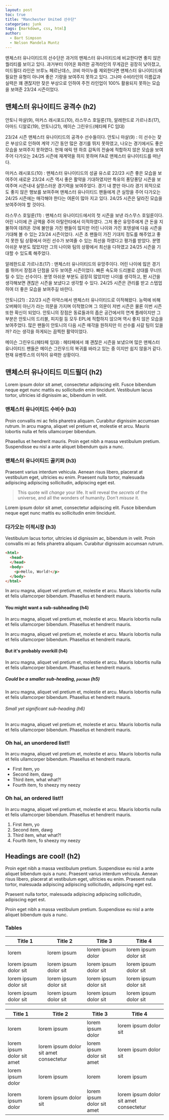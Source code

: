 ```yaml
---
layout: post
toc: true
title: "Manchester United 선수단"
categories: junk
tags: [markdown, css, html]
author:
  - Bart Simpson
  - Nelson Mandela Muntz
---
```


맨체스터 유나이티드의 선수단은 과거의 맨체스터 유나이티드에 비교한다면 좋지 않은 퀄리티를 보이고 있다.
과거부터 이어온 화려한 공격라인의 무게감은 굉장히 낮아졌고, 미드필더 라인은 브루노 페르난데스, 코비 마이누를 제외한다면 맨체스터 유나이티드에 필요한 유형이 아니며 좋은 기량을 보여주지 못하고 있다.
그나마 수비라인의 이름값과 실력은 꽤 괜찮지만 잦은 부상으로 인하여 주전 라인업이 100% 활용되지 못하는 모습을 보여준 23/24 시즌이었다.

## 맨체스터 유나이티드 공격수 (h2)

안토니 마샬(9), 마커스 래시포드(10), 라스무스 호일룬(11), 알레한드로 가르나초(17), 아마드 디알로(19), 안토니(21), 메이슨 그린우드(헤타페 FC 임대)

23/24 시즌 맨체스터 유나이티드의 공격수 선수들이다.
안토니 마샬(9) : 이 선수는 잦은 부상으로 인하여 계약 기간 동안 많은 경기를 뛰지 못하였고, 나오는 경기에서도 좋은 모습을 보여주지 못하였다. 현재 에릭 텐 하흐 감독의 전술에 적합하지 않은 모습을 보여주어 다가오는 24/25 시즌에 재계약을 하지 못하며 FA로 맨체스터 유나이티드를 떠난다.

마커스 래시포드(10) : 맨체스터 유나이티드의 성골 유스로 22/23 시즌 좋은 모습을 보여주어 새로운 23/24 시즌 역시 좋은 활약을 기대하였지만 특유의 퐁당퐁당 시즌을 보여주며 시즌내내 실망스러운 경기력을 보여주었다. 경기 내 뿐만 아니라 경기 외적으로도 좋지 않은 행보를 보여주며 맨체스터 유나이티드 팬들에게 큰 실망을 주어 다가오는 24/25 시즌에는 매각해야 한다는 여론이 많아 지고 있다.
24/25 시즌은 달라진 모습을 보여주어야 할 것이다.

라스무스 호일룬(11) : 맨체스터 유나이티드에서의 첫 시즌을 보낸 라스무스 호일룬이다. 어린 나이에 큰 금액을 주어 아탈란타에서 이적하였다. 그저 좋은 유망주에게 큰 돈을 지불하여 데려온 것에 불만을 가진 팬들이 많지만 어린 나이와 가진 포텐셜에 다음 시즌을 기대해 볼 수 있는 23/24 시즌이었다. 시즌 초 팬들이 가진 기대치 정도를 해주었고 좋지 못한 팀 상황에서 어린 선수가 보여줄 수 있는 최선을 하였다고 평가를 받았다. 분명 아쉬운 부분도 많았지만 그의 나이와 팀의 상황에서 최선을 다하였고 24/25 시즌을 기대할 수 있도록 해주었다.

알레한드로 가르나초(17) : 맨체스터 유나이티드의 유망주이다. 어린 나이에 많은 경기를 뛰어서 장점과 단점을 모두 보여준 시즌이었다. 빠른 속도와 드리블로 상대를 무너뜨릴 수 있는 선수이다. 분명 아쉬운 부분도 굉장히 많았지만 나이를 생각하고, 뛴 시간을 생각해보면 괜찮은 시즌을 보냈다고 생각할 수 있다.
24/25 시즌은 관리를 받고 스텝업하여 더 좋은 모습을 보여주길 바란다.

안토니(21) : 22/23 시즌 아약스에서 맨체스터 유나이티드로 이적해왔다. 능력에 비해 오버페이 아닌가 라는 의문을 가지며 이적했으며 그 의문이 저번 시즌은 물론 이번 시즌 또한 확신이 되었다. 안토니의 장점은 동료들과의 좁은 공간에서의 연계 플레이지만 그 부분은 안토니의 드리블, 피지컬 등 모두 EPL에 적합하지 않으며 역시 좋지 않은 모습을 보여주었다. 많은 팬들이 안토니의 다음 시즌 매각을 원하지만 이 선수를 사갈 팀이 있을까? 라는 생각을 하게되는 끔찍한 활약이었다.

메이슨 그린우드(헤타페 임대) : 헤타페에서 꽤 괜찮은 시즌을 보냈으며 많은 맨체스터 유나이티드 팬들은 메이슨 그린우드의 복귀를 바라고 있는 중 이지만 쉽지 않을거 같다. 현재 유벤투스의 이적이 유력한 상황이다.

## 맨체스터 유나이티드 미드필더 (h2)

Lorem ipsum dolor sit amet, consectetur adipiscing elit. Fusce bibendum neque eget nunc mattis eu sollicitudin enim tincidunt. Vestibulum lacus tortor, ultricies id dignissim ac, bibendum in velit.

### 맨체스터 유나이티드 수비수 (h3)

Proin convallis mi ac felis pharetra aliquam. Curabitur dignissim accumsan rutrum. In arcu magna, aliquet vel pretium et, molestie et arcu. Mauris lobortis nulla et felis ullamcorper bibendum.

Phasellus et hendrerit mauris. Proin eget nibh a massa vestibulum pretium. Suspendisse eu nisl a ante aliquet bibendum quis a nunc.

### 맨체스터 유나이티드 골키퍼 (h3)

Praesent varius interdum vehicula. Aenean risus libero, placerat at vestibulum eget, ultricies eu enim. Praesent nulla tortor, malesuada adipiscing adipiscing sollicitudin, adipiscing eget est.

> This quote will *change* your life. It will reveal the <i>secrets</i> of the universe, and all the wonders of humanity. Don't <em>misuse</em> it.

Lorem ipsum dolor sit amet, consectetur adipiscing elit. Fusce bibendum neque eget nunc mattis eu sollicitudin enim tincidunt.

### 다가오는 이적시장 (h3)

Vestibulum lacus tortor, ultricies id dignissim ac, bibendum in velit. Proin convallis mi ac felis pharetra aliquam. Curabitur dignissim accumsan rutrum.

```html
<html>
  <head>
  </head>
  <body>
    <p>Hello, World!</p>
  </body>
</html>
```


In arcu magna, aliquet vel pretium et, molestie et arcu. Mauris lobortis nulla et felis ullamcorper bibendum. Phasellus et hendrerit mauris.

#### You might want a sub-subheading (h4)

In arcu magna, aliquet vel pretium et, molestie et arcu. Mauris lobortis nulla et felis ullamcorper bibendum. Phasellus et hendrerit mauris.

In arcu magna, aliquet vel pretium et, molestie et arcu. Mauris lobortis nulla et felis ullamcorper bibendum. Phasellus et hendrerit mauris.

#### But it's probably overkill (h4)

In arcu magna, aliquet vel pretium et, molestie et arcu. Mauris lobortis nulla et felis ullamcorper bibendum. Phasellus et hendrerit mauris.

##### Could be a smaller sub-heading, `pacman` (h5)

In arcu magna, aliquet vel pretium et, molestie et arcu. Mauris lobortis nulla et felis ullamcorper bibendum. Phasellus et hendrerit mauris.

###### Small yet significant sub-heading  (h6)

In arcu magna, aliquet vel pretium et, molestie et arcu. Mauris lobortis nulla et felis ullamcorper bibendum. Phasellus et hendrerit mauris.

### Oh hai, an unordered list!!

In arcu magna, aliquet vel pretium et, molestie et arcu. Mauris lobortis nulla et felis ullamcorper bibendum. Phasellus et hendrerit mauris.

- First item, yo
- Second item, dawg
- Third item, what what?!
- Fourth item, fo sheezy my neezy

### Oh hai, an ordered list!!

In arcu magna, aliquet vel pretium et, molestie et arcu. Mauris lobortis nulla et felis ullamcorper bibendum. Phasellus et hendrerit mauris.

1. First item, yo
2. Second item, dawg
3. Third item, what what?!
4. Fourth item, fo sheezy my neezy



## Headings are cool! (h2)

Proin eget nibh a massa vestibulum pretium. Suspendisse eu nisl a ante aliquet bibendum quis a nunc. Praesent varius interdum vehicula. Aenean risus libero, placerat at vestibulum eget, ultricies eu enim. Praesent nulla tortor, malesuada adipiscing adipiscing sollicitudin, adipiscing eget est.

Praesent nulla tortor, malesuada adipiscing adipiscing sollicitudin, adipiscing eget est.

Proin eget nibh a massa vestibulum pretium. Suspendisse eu nisl a ante aliquet bibendum quis a nunc.

### Tables

Title 1               | Title 2               | Title 3               | Title 4
--------------------- | --------------------- | --------------------- | ---------------------
lorem                 | lorem ipsum           | lorem ipsum dolor     | lorem ipsum dolor sit
lorem ipsum dolor sit | lorem ipsum dolor sit | lorem ipsum dolor sit | lorem ipsum dolor sit
lorem ipsum dolor sit | lorem ipsum dolor sit | lorem ipsum dolor sit | lorem ipsum dolor sit
lorem ipsum dolor sit | lorem ipsum dolor sit | lorem ipsum dolor sit | lorem ipsum dolor sit


Title 1 | Title 2 | Title 3 | Title 4
--- | --- | --- | ---
lorem | lorem ipsum | lorem ipsum dolor | lorem ipsum dolor sit
lorem ipsum dolor sit amet | lorem ipsum dolor sit amet consectetur | lorem ipsum dolor sit amet | lorem ipsum dolor sit
lorem ipsum dolor | lorem ipsum | lorem | lorem ipsum
lorem ipsum dolor | lorem ipsum dolor sit | lorem ipsum dolor sit amet | lorem ipsum dolor sit amet consectetur
